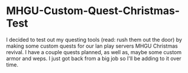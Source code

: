 # MHGU-Custom-Quest-Christmas-Test
I decided to test out my questing tools (read: rush them out the door) by making some custom quests for our lan play servers MHGU Christmas revival. 
I have a couple quests planned, as well as, maybe some custom armor and weps.
I just got back from a big job so I'll be adding to it over time.
